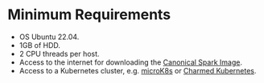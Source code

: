 # Minimum Requirements 

- OS Ubuntu 22.04.
- 1GB of HDD.
- 2 CPU threads per host.
- Access to the internet for downloading the [Canonical Spark Image](https://hub.docker.com/r/dataplatformoci/spark/tags).
- Access to a Kubernetes cluster, e.g. [microK8s](https://microk8s.io/) or [Charmed Kubernetes](https://ubuntu.com/kubernetes/charmed-k8s). 

